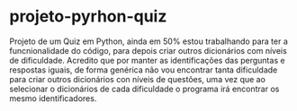 # projeto-pyrhon-quiz
Projeto de um Quiz em Python, ainda em 50% estou trabalhando para ter a funcnionalidade do código, para depois criar outros dicionários com níveis de dificuldade.
Acredito que por manter as identificações das perguntas e respostas iguais, de forma genérica não vou encontrar tanta dificuldade para criar outros dicionários con níveis de questões, uma vez que ao selecionar o dicionários de cada dificuldade o programa irá encontrar os mesmo identificadores.
